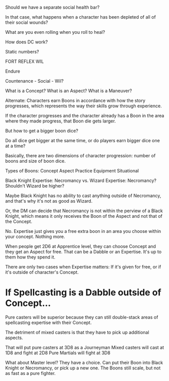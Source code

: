 Should we have a separate social health bar?

In that case, what happens when a character has been depleted of all of their social wounds?

What are you even rolling when you roll to heal?

How does DC work?

Static numbers?

FORT
REFLEX
WIL

Endure

Countenance - Social - Wil?

What is a Concept?
What is an Aspect?
What is a Maneuver?

Alternate: Characters earn Boons in accordance with how the story progresses, which represents the way their skills grow through experience.

If the character progresses and the character already has a Boon in the area where they made progress, that Boon die gets larger.

But how to get a bigger boon dice?

Do all dice get bigger at the same time, or do players earn bigger dice one at a time?

Basically, there are two dimensions of character progression: number of boons and size of boon dice.

Types of Boons:
Concept
Aspect
Practice
Equipment
Situational

Black Knight Expertise: Necromancy vs. Wizard Expertise: Necromancy? Shouldn't Wizard be higher?

Maybe Black Knight has no ability to cast anything outside of Necromancy, and that's why it's not as good as Wizard.

Or, the DM can decide that Necromancy is not within the perview of a Black Knight, which means it only receives the Boon of the Aspect and not that of the Concept.

No. Expertise just gives you a free extra boon in an area you choose within your concept. Nothing more.

When people get 2D6 at Apprentice level, they can choose Concept and they get an Aspect for free. That can be a Dabble or an Expertise. It's up to them how they spend it.

There are only two cases when Expertise matters: If it's given for free, or if it's outside of character's Concept.

# If Spellcasting is a Dabble outside of Concept...

Pure casters will be superior because they can still double-stack areas of spellcasting expertise with their Concept.

The detriment of mixed casters is that they have to pick up additional aspects.

That will put pure casters at 3D8 as a Journeyman
Mixed casters will cast at 1D8 and fight at 2D8
Pure Martials will fight at 3D8

What about Master level?
They have a choice. Can put their Boon into Black Knight or Necromancy, or pick up a new one. The Boons still scale, but not as fast as a pure fighter.
